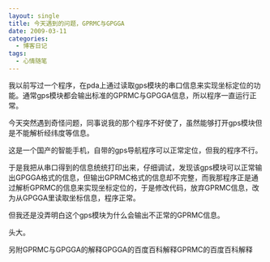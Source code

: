 ```yaml
---
layout: single
title: 今天遇到的问题，GPRMC与GPGGA
date: 2009-03-11
categories:
  - 博客日记
tags:
  - 心情随笔
---
```


我以前写过一个程序，在pda上通过读取gps模块的串口信息来实现坐标定位的功能。通常gps模块都会输出标准的GPRMC与GPGGA信息，所以程序一直运行正常。

今天突然遇到奇怪问题，同事说我的那个程序不好使了，虽然能够打开gps模块但是不能解析经纬度等信息。

这是一个国产的智能手机，自带的gps导航程序可以正常定位，但我的程序不行。

于是我把从串口得到的信息统统打印出来，仔细调试，发现该gps模块可以正常输出GPGGA格式的信息，但输出GPRMC格式的信息却不完整，而我那程序正是通过解析GPRMC的信息来实现坐标定位的，于是修改代码，放弃GPRMC信息，改为从GPGGA里读取坐标信息，程序正常。

但我还是没弄明白这个gps模块为什么会输出不正常的GPRMC信息。

头大。

另附GPRMC与GPGGA的解释GPGGA的百度百科解释GPRMC的百度百科解释

